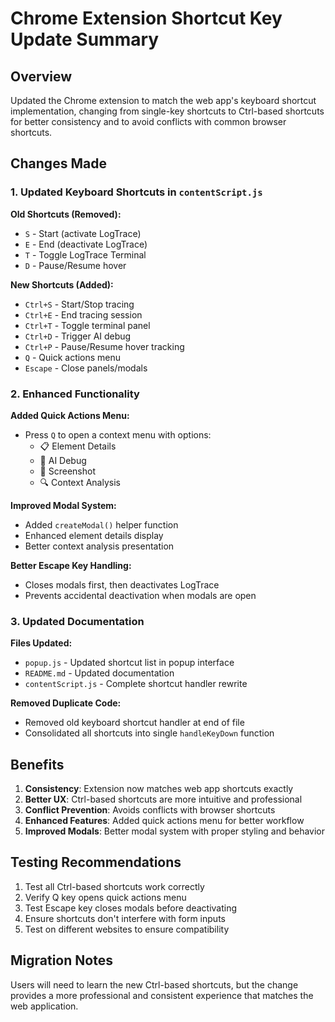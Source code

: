 # Chrome Extension Shortcut Key Update Summary

## Overview
Updated the Chrome extension to match the web app's keyboard shortcut implementation, changing from single-key shortcuts to Ctrl-based shortcuts for better consistency and to avoid conflicts with common browser shortcuts.

## Changes Made

### 1. Updated Keyboard Shortcuts in `contentScript.js`

**Old Shortcuts (Removed):**
- `S` - Start (activate LogTrace)
- `E` - End (deactivate LogTrace)  
- `T` - Toggle LogTrace Terminal
- `D` - Pause/Resume hover

**New Shortcuts (Added):**
- `Ctrl+S` - Start/Stop tracing
- `Ctrl+E` - End tracing session
- `Ctrl+T` - Toggle terminal panel
- `Ctrl+D` - Trigger AI debug
- `Ctrl+P` - Pause/Resume hover tracking
- `Q` - Quick actions menu
- `Escape` - Close panels/modals

### 2. Enhanced Functionality

**Added Quick Actions Menu:**
- Press `Q` to open a context menu with options:
  - 📋 Element Details
  - 🤖 AI Debug
  - 📸 Screenshot
  - 🔍 Context Analysis

**Improved Modal System:**
- Added `createModal()` helper function
- Enhanced element details display
- Better context analysis presentation

**Better Escape Key Handling:**
- Closes modals first, then deactivates LogTrace
- Prevents accidental deactivation when modals are open

### 3. Updated Documentation

**Files Updated:**
- `popup.js` - Updated shortcut list in popup interface
- `README.md` - Updated documentation
- `contentScript.js` - Complete shortcut handler rewrite

**Removed Duplicate Code:**
- Removed old keyboard shortcut handler at end of file
- Consolidated all shortcuts into single `handleKeyDown` function

## Benefits

1. **Consistency**: Extension now matches web app shortcuts exactly
2. **Better UX**: Ctrl-based shortcuts are more intuitive and professional
3. **Conflict Prevention**: Avoids conflicts with browser shortcuts
4. **Enhanced Features**: Added quick actions menu for better workflow
5. **Improved Modals**: Better modal system with proper styling and behavior

## Testing Recommendations

1. Test all Ctrl-based shortcuts work correctly
2. Verify Q key opens quick actions menu
3. Test Escape key closes modals before deactivating
4. Ensure shortcuts don't interfere with form inputs
5. Test on different websites to ensure compatibility

## Migration Notes

Users will need to learn the new Ctrl-based shortcuts, but the change provides a more professional and consistent experience that matches the web application. 